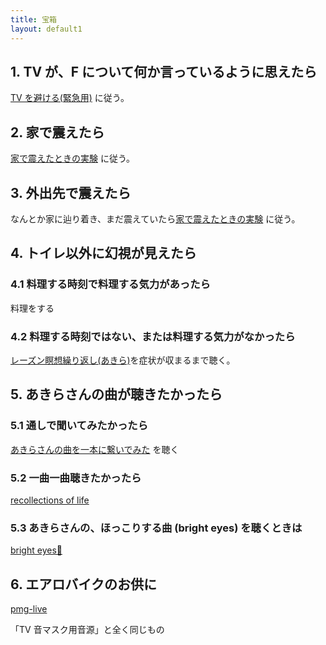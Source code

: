 ```yaml
---
title: 宝箱
layout: default1
---
```

## 1. TV が、F について何か言っているように思えたら

[TV を避ける(緊急用)](../tv-avoidance/) に従う。

## 2. 家で震えたら

[家で震えたときの実験](../sweats/) に従う。

## 3. 外出先で震えたら

なんとか家に辿り着き、まだ震えていたら[家で震えたときの実験](../sweats/) に従う。

## 4. トイレ以外に幻視が見えたら

### 4.1 料理する時刻で料理する気力があったら

料理をする

### 4.2 料理する時刻ではない、または料理する気力がなかったら

[レーズン瞑想繰り返し(あきら)](https://drive.google.com/file/d/1jkf0O5cDtmI8oqrsiaE-7ur0YKvS751l/view?usp=drive_link)を症状が収まるまで聴く。

## 5. あきらさんの曲が聴きたかったら

### 5.1 通しで聞いてみたかったら

[あきらさんの曲を一本に繋いでみた](https://drive.google.com/file/d/1ET9xYBoCSzWMgyO79kxAL1zbdg9p3FPM/view?usp=drive_link) を聴く

### 5.2 一曲一曲聴きたかったら

[recollections of life](/recollections-of-life)

### 5.3 あきらさんの、ほっこりする曲 (bright eyes) を聴くときは

[bright eyes🎵](https://drive.google.com/file/d/1T-WytIp2QH-xu5XjcH0iotJ0jjh1PbZj/view?usp=drive_link)

## 6. エアロバイクのお供に

[pmg-live](https://drive.google.com/file/d/14ut0I4SEeLuIU5D-0zGwXUjMFWAZ867s/view?usp=drive_link)

「TV 音マスク用音源」と全く同じもの
